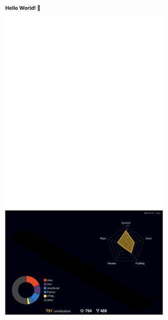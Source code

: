 ### Hello World! 👋

<!-- ![GitHub账户信息统计](https://github-stats.ubrong.com/api?username=Yikoutian1&show_icons=true&theme=tokyonight) -->



<img src="https://github.com/Yikoutian1/Yikoutian1/blob/e5d5b895a9b6d3fca5999b8521f0347e1a1307bf/profile-3d-contrib/my-github-metrics.svg" />



<!-- profile-3d-contrib 3D贡献图-->
<img src="https://raw.githubusercontent.com/Yikoutian1/Yikoutian1/main/profile-3d-contrib/profile-night-rainbow.svg" />